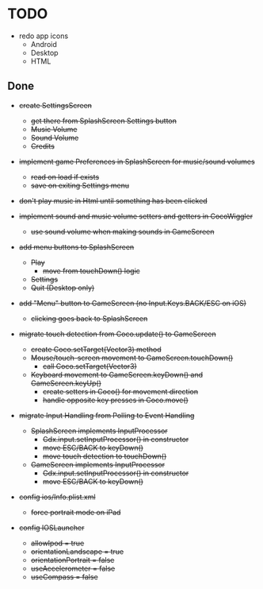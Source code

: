 # TODO
      
  + redo app icons
      - Android
      - Desktop
      - HTML
  
## Done
  
  + ~~create SettingsScreen~~
      - ~~get there from SplashScreen Settings button~~
      - ~~Music Volume~~
      - ~~Sound Volume~~
      - ~~Credits~~
  
  + ~~implement game Preferences in SplashScreen for music/sound volumes~~
      - ~~read on load if exists~~
      - ~~save on exiting Settings menu~~
      
  + ~~don't play music in Html until something has been clicked~~
      
  + ~~implement sound and music volume setters and getters in CocoWiggler~~
      - ~~use sound volume when making sounds in GameScreen~~
  
  + ~~add menu buttons to SplashScreen~~
      - ~~Play~~
          - ~~move from touchDown() logic~~
      - ~~Settings~~
      - ~~Quit (Desktop only)~~
  
  + ~~add "Menu" button to GameScreen (no Input.Keys.BACK/ESC on iOS)~~
      - ~~clicking goes back to SplashScreen~~

  + ~~migrate touch detection from Coco.update() to GameScreen~~
      - ~~create Coco.setTarget(Vector3) method~~
      - ~~Mouse/touch-screen movement to GameScreen.touchDown()~~
          - ~~call Coco.setTarget(Vector3)~~
      - ~~Keyboard movement to GameScreen.keyDown() and GameScreen.keyUp()~~
          - ~~create setters in Coco() for movement direction~~
          - ~~handle opposite key presses in Coco.move()~~

  + ~~migrate Input Handling from Polling to Event Handling~~
      - ~~SplashScreen implements InputProcessor~~
          - ~~Gdx.input.setInputProcessor() in constructor~~
          - ~~move ESC/BACK to keyDown()~~
          - ~~move touch detection to touchDown()~~
      - ~~GameScreen implements InputProcessor~~
          - ~~Gdx.input.setInputProcessor() in constructor~~
          - ~~move ESC/BACK to keyDown()~~

  + ~~config ios/Info.plist.xml~~
      - ~~force portrait mode on iPad~~
      
  + ~~config IOSLauncher~~
      - ~~allowIpod = true~~
      - ~~orientationLandscape = true~~
      - ~~orientationPortrait = false~~
      - ~~useAccelerometer = false~~
      - ~~useCompass = false~~